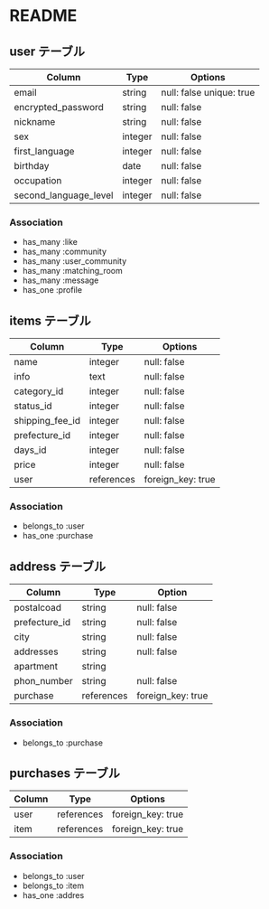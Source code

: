 # README
## user テーブル

|Column|Type|Options|
|------------------------|-----------| -------------------------|
|email                   |  string   | null: false  unique: true|
|encrypted_password      |  string   | null: false              |
|nickname                |  string   | null: false              |
|sex                     |  integer  | null: false              | 
|first_language          |  integer  | null: false              |
|birthday                |  date     | null: false              |
|occupation              |  integer  | null: false              |
|second_language_level   |  integer  | null: false              |

### Association
- has_many :like
- has_many :community
- has_many :user_community
- has_many :matching_room
- has_many :message
- has_one  :profile


## items テーブル

|     Column      |  Type     |   Options        |
|---------------- |-----------|-----------       |
| name            | integer   | null: false      |
| info            | text      | null: false      |
| category_id     | integer   | null: false      |
| status_id       | integer   | null: false      |
| shipping_fee_id | integer   | null: false      | 
| prefecture_id   | integer   | null: false      |
| days_id         | integer   | null: false      |          
| price           | integer   | null: false      |
| user            | references|foreign_key: true |
### Association

- belongs_to :user
- has_one :purchase
 

## address テーブル

|     Column       |  Type     |   Option         |
|----------------  |-----------|------------------|
| postalcoad       |  string   | null: false      | 
| prefecture_id    |  string   | null: false      |
| city             |  string   | null: false      | 
| addresses        |  string   | null: false      |
| apartment        |  string   |                  |
| phon_number      |  string   | null: false      |
| purchase         | references| foreign_key: true

### Association 
- belongs_to :purchase



## purchases テーブル
|     Column       |  Type     |   Options        |
|----------------  |-----------|----------------- |
| user             | references|foreign_key: true |
| item             | references|foreign_key: true |

### Association 
- belongs_to :user
- belongs_to :item
- has_one :addres 

